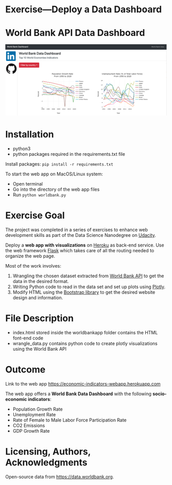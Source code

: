 # Exercise—Deploy a Data Dashboard
# World Bank API Data Dashboard
![Image](web_app_preview.png)

# Installation

- python3
- python packages required in the requirements.txt file

Install packages:
`pip install -r requirements.txt`

To start the web app on MacOS/Linux system:<br>
* Open terminal
* Go into the directory of the web app files
* Run `python worldbank.py`

# Exercise Goal

The project was completed in a series of exercises to enhance web development skills as part of the Data Science Nanodegree on [Udacity](https://www.udacity.com).

Deploy a **web app with visualizations** on [Heroku](https://www.heroku.com) as back-end service. Use the web framework [Flask](https://flask.palletsprojects.com/en/2.0.x/) which takes care of all the routing needed to organize the web page.

Most of the work involves:

1. Wrangling the chosen dataset extracted from [World Bank API](https://datahelpdesk.worldbank.org/knowledgebase/articles/889392-about-the-indicators-api-documentation) to get the data in the desired format.
2. Writing Python code to read in the data set and set up plots using [Plotly](https://plotly.com/python/).
3. Modify HTML using the [Bootstrap library](https://getbootstrap.com) to get the desired website design and information.


# File Description

- index.html stored inside the worldbankapp folder contains the HTML font-end code
- wrangle_data.py contains python code to create plotly visualizations using the World Bank API

# Outcome

Link to the web app https://economic-indicators-webapp.herokuapp.com

The web app offers a **World Bank Data Dashboard** with the following **socio-economic indicators**: <br>
- Population Growth Rate
- Unemployment Rate
- Rate of Female to Male Labor Force Participation Rate
- CO2 Emissions
- GDP Growth Rate

# Licensing, Authors, Acknowledgments

Open-source data from https://data.worldbank.org. 


